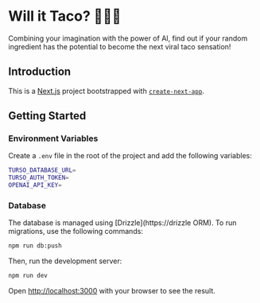 # Will it Taco? 🔮🌮✨

Combining your imagination with the power of AI, find out if your random ingredient has the potential to become the next viral taco sensation!

## Introduction

This is a [Next.js](https://nextjs.org) project bootstrapped with [`create-next-app`](https://nextjs.org/docs/app/api-reference/cli/create-next-app).

## Getting Started

### Environment Variables

Create a `.env` file in the root of the project and add the following variables:

```bash
TURSO_DATABASE_URL=
TURSO_AUTH_TOKEN=
OPENAI_API_KEY=
```

### Database

The database is managed using [Drizzle](https://drizzle ORM). To run migrations, use the following commands:

```bash
npm run db:push
```

Then, run the development server:

```bash
npm run dev
```

Open [http://localhost:3000](http://localhost:3000) with your browser to see the result.